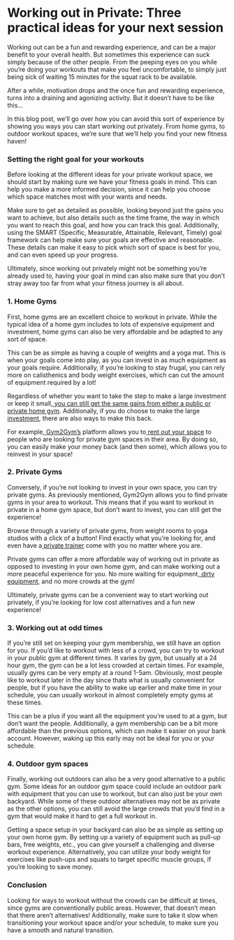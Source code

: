 # Working out in Private: Three practical ideas for your next session

Working out can be a fun and rewarding experience, and can be a major benefit to your overall health. But sometimes this experience can suck simply because of the other people. From the peeping eyes on you while you’re doing your workouts that make you feel uncomfortable, to simply just being sick of waiting 15 minutes for the squat rack to be available.

After a while, motivation drops and the once fun and rewarding experience, turns into a draining and agonizing activity. But it doesn’t have to be like this…

In this blog post, we’ll go over how you can avoid this sort of experience by showing you ways you can start working out privately. From home gyms, to outdoor workout spaces, we’re sure that we’ll help you find your new fitness haven!

### **Setting the right goal for your workouts** <a href="#_8o79np8r1lif" id="_8o79np8r1lif"></a>

Before looking at the different ideas for your private workout space, we should start by making sure we have your fitness goals in mind. This can help you make a more informed decision, since it can help you choose which space matches most with your wants and needs.

Make sure to get as detailed as possible, looking beyond just the gains you want to achieve, but also details such as the time frame, the way in which you want to reach this goal, and how you can track this goal. Additionally, using the SMART (Specific, Measurable, Attainable, Relevant, Timely) goal framework can help make sure your goals are effective and reasonable. These details can make it easy to pick which sort of space is best for you, and can even speed up your progress.

Ultimately, since working out privately might not be something you’re already used to, having your goal in mind can also make sure that you don’t stray away too far from what your fitness journey is all about.

### **1. Home Gyms** <a href="#_z831eypylpy6" id="_z831eypylpy6"></a>

First, home gyms are an excellent choice to workout in private. While the typical idea of a home gym includes to lots of expensive equipment and investment, home gyms can also be very affordable and be adapted to any sort of space.

This can be as simple as having a couple of weights and a yoga mat. This is when your goals come into play, as you can invest in as much equipment as your goals require. Additionally, if you’re looking to stay frugal, you can rely more on calisthenics and body weight exercises, which can cut the amount of equipment required by a lot!

Regardless of whether you want to take the step to make a large investment or keep it small,[ you can still get the same gains from either a public or private home gym](https://denver.gym2gym.com/working-out-at-home-better-or-worse-than-commercial-gyms). Additionally, if you do choose to make the large[ investment](https://denver.gym2gym.com/investing-in-an-at-home-gym-revealing-the-pros-and-cons), there are also ways to make this back.

For example,[ Gym2Gym’s](http://gym2gym.com/) platform allows you to[ rent out your space](https://denver.gym2gym.com/profit-from-your-private-gym-how-to-monetize-a-fitness-space) to people who are looking for private gym spaces in their area. By doing so, you can easily make your money back (and then some), which allows you to reinvest in your space!

### **2. Private Gyms** <a href="#_hqdozotc2okq" id="_hqdozotc2okq"></a>

Conversely, if you’re not looking to invest in your own space, you can try private gyms. As previously mentioned, Gym2Gym allows you to find private gyms in your area to workout. This means that if you want to workout in private in a home gym space, but don’t want to invest, you can still get the experience!

Browse through a variety of private gyms, from weight rooms to yoga studios with a click of a button! Find exactly what you’re looking for, and even have a[ private trainer](https://denver.gym2gym.com/3-tips-for-finding-the-perfect-private-trainer-for-you) come with you no matter where you are.

Private gyms can offer a more affordable way of working out in private as opposed to investing in your own home gym, and can make working out a more peaceful experience for you. No more waiting for equipment,[ dirty equipment](https://denver.gym2gym.com/why-private-gyms-are-more-hygienic-for-your-fitness-journey), and no more crowds at the gym!

Ultimately, private gyms can be a convenient way to start working out privately, if you’re looking for low cost alternatives and a fun new experience!

### **3. Working out at odd times** <a href="#_pq4tkjdf5ehz" id="_pq4tkjdf5ehz"></a>

If you’re still set on keeping your gym membership, we still have an option for you. If you’d like to workout with less of a crowd, you can try to workout in your public gym at different times. It varies by gym, but usually at a 24 hour gym, the gym can be a lot less crowded at certain times. For example, usually gyms can be very empty at a round 1-5am. Obviously, most people like to workout later in the day since thats what is usually convenient for people, but if you have the ability to wake up earlier and make time in your schedule, you can usually workout in almost completely empty gyms at these times.

This can be a plus if you want all the equipment you’re used to at a gym, but don’t want the people. Additionally, a gym membership can be a bit more affordable than the previous options, which can make it easier on your bank account. However, waking up this early may not be ideal for you or your schedule.

### **4. Outdoor gym spaces** <a href="#_t5wj3twmqt5r" id="_t5wj3twmqt5r"></a>

Finally, working out outdoors can also be a very good alternative to a public gym. Some ideas for an outdoor gym space could include an outdoor park with equipment that you can use to workout, but can also just be your own backyard. While some of these outdoor alternatives may not be as private as the other options, you can still avoid the large crowds that you’d find in a gym that would make it hard to get a full workout in.

Getting a space setup in your backyard can also be as simple as setting up your own home gym. By setting up a variety of equipment such as pull-up bars, free weights, etc., you can give yourself a challenging and diverse workout experience. Alternatively, you can utilize your body weight for exercises like push-ups and squats to target specific muscle groups, if you’re looking to save money.

### **Conclusion** <a href="#_46jeqwj4p5ky" id="_46jeqwj4p5ky"></a>

Looking for ways to workout without the crowds can be difficult at times, since gyms are conventionally public areas. However, that doesn’t mean that there aren’t alternatives! Additionally, make sure to take it slow when transitioning your workout space and/or your schedule, to make sure you have a smooth and natural transition.
